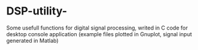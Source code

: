 # DSP-utility-

Some usefull functions for digital signal processing, writed in C code for desktop console application 
(example files plotted in Gnuplot, signal input generated in Matlab)
